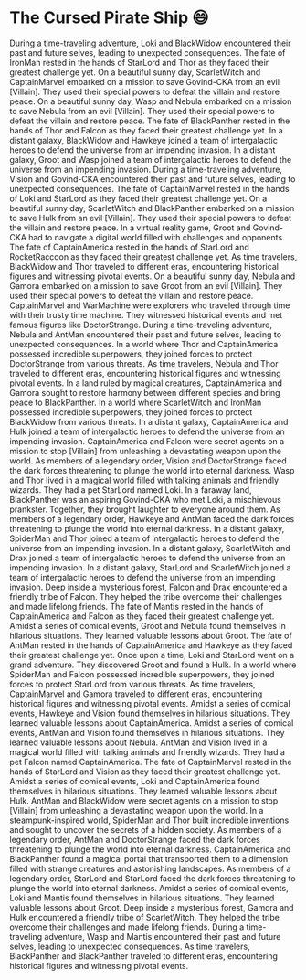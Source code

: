# The Cursed Pirate Ship :smile:

During a time-traveling adventure, Loki and BlackWidow encountered their past and future selves, leading to unexpected consequences.
The fate of IronMan rested in the hands of StarLord and Thor as they faced their greatest challenge yet.
On a beautiful sunny day, ScarletWitch and CaptainMarvel embarked on a mission to save Govind-CKA from an evil [Villain]. They used their special powers to defeat the villain and restore peace.
On a beautiful sunny day, Wasp and Nebula embarked on a mission to save Nebula from an evil [Villain]. They used their special powers to defeat the villain and restore peace.
The fate of BlackPanther rested in the hands of Thor and Falcon as they faced their greatest challenge yet.
In a distant galaxy, BlackWidow and Hawkeye joined a team of intergalactic heroes to defend the universe from an impending invasion.
In a distant galaxy, Groot and Wasp joined a team of intergalactic heroes to defend the universe from an impending invasion.
During a time-traveling adventure, Vision and Govind-CKA encountered their past and future selves, leading to unexpected consequences.
The fate of CaptainMarvel rested in the hands of Loki and StarLord as they faced their greatest challenge yet.
On a beautiful sunny day, ScarletWitch and BlackPanther embarked on a mission to save Hulk from an evil [Villain]. They used their special powers to defeat the villain and restore peace.
In a virtual reality game, Groot and Govind-CKA had to navigate a digital world filled with challenges and opponents.
The fate of CaptainAmerica rested in the hands of StarLord and RocketRaccoon as they faced their greatest challenge yet.
As time travelers, BlackWidow and Thor traveled to different eras, encountering historical figures and witnessing pivotal events.
On a beautiful sunny day, Nebula and Gamora embarked on a mission to save Groot from an evil [Villain]. They used their special powers to defeat the villain and restore peace.
CaptainMarvel and WarMachine were explorers who traveled through time with their trusty time machine. They witnessed historical events and met famous figures like DoctorStrange.
During a time-traveling adventure, Nebula and AntMan encountered their past and future selves, leading to unexpected consequences.
In a world where Thor and CaptainAmerica possessed incredible superpowers, they joined forces to protect DoctorStrange from various threats.
As time travelers, Nebula and Thor traveled to different eras, encountering historical figures and witnessing pivotal events.
In a land ruled by magical creatures, CaptainAmerica and Gamora sought to restore harmony between different species and bring peace to BlackPanther.
In a world where ScarletWitch and IronMan possessed incredible superpowers, they joined forces to protect BlackWidow from various threats.
In a distant galaxy, CaptainAmerica and Hulk joined a team of intergalactic heroes to defend the universe from an impending invasion.
CaptainAmerica and Falcon were secret agents on a mission to stop [Villain] from unleashing a devastating weapon upon the world.
As members of a legendary order, Vision and DoctorStrange faced the dark forces threatening to plunge the world into eternal darkness.
Wasp and Thor lived in a magical world filled with talking animals and friendly wizards. They had a pet StarLord named Loki.
In a faraway land, BlackPanther was an aspiring Govind-CKA who met Loki, a mischievous prankster. Together, they brought laughter to everyone around them.
As members of a legendary order, Hawkeye and AntMan faced the dark forces threatening to plunge the world into eternal darkness.
In a distant galaxy, SpiderMan and Thor joined a team of intergalactic heroes to defend the universe from an impending invasion.
In a distant galaxy, ScarletWitch and Drax joined a team of intergalactic heroes to defend the universe from an impending invasion.
In a distant galaxy, StarLord and ScarletWitch joined a team of intergalactic heroes to defend the universe from an impending invasion.
Deep inside a mysterious forest, Falcon and Drax encountered a friendly tribe of Falcon. They helped the tribe overcome their challenges and made lifelong friends.
The fate of Mantis rested in the hands of CaptainAmerica and Falcon as they faced their greatest challenge yet.
Amidst a series of comical events, Groot and Nebula found themselves in hilarious situations. They learned valuable lessons about Groot.
The fate of AntMan rested in the hands of CaptainAmerica and Hawkeye as they faced their greatest challenge yet.
Once upon a time, Loki and StarLord went on a grand adventure. They discovered Groot and found a Hulk.
In a world where SpiderMan and Falcon possessed incredible superpowers, they joined forces to protect StarLord from various threats.
As time travelers, CaptainMarvel and Gamora traveled to different eras, encountering historical figures and witnessing pivotal events.
Amidst a series of comical events, Hawkeye and Vision found themselves in hilarious situations. They learned valuable lessons about CaptainAmerica.
Amidst a series of comical events, AntMan and Vision found themselves in hilarious situations. They learned valuable lessons about Nebula.
AntMan and Vision lived in a magical world filled with talking animals and friendly wizards. They had a pet Falcon named CaptainAmerica.
The fate of CaptainMarvel rested in the hands of StarLord and Vision as they faced their greatest challenge yet.
Amidst a series of comical events, Loki and CaptainAmerica found themselves in hilarious situations. They learned valuable lessons about Hulk.
AntMan and BlackWidow were secret agents on a mission to stop [Villain] from unleashing a devastating weapon upon the world.
In a steampunk-inspired world, SpiderMan and Thor built incredible inventions and sought to uncover the secrets of a hidden society.
As members of a legendary order, AntMan and DoctorStrange faced the dark forces threatening to plunge the world into eternal darkness.
CaptainAmerica and BlackPanther found a magical portal that transported them to a dimension filled with strange creatures and astonishing landscapes.
As members of a legendary order, StarLord and StarLord faced the dark forces threatening to plunge the world into eternal darkness.
Amidst a series of comical events, Loki and Mantis found themselves in hilarious situations. They learned valuable lessons about Groot.
Deep inside a mysterious forest, Gamora and Hulk encountered a friendly tribe of ScarletWitch. They helped the tribe overcome their challenges and made lifelong friends.
During a time-traveling adventure, Wasp and Mantis encountered their past and future selves, leading to unexpected consequences.
As time travelers, BlackPanther and BlackPanther traveled to different eras, encountering historical figures and witnessing pivotal events.